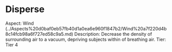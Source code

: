 # Disperse

Aspect: Wind (../Aspects%20d0baf0eb57fb40d1a0ea6e960f1847b2/Wind%20a7f220d4b8c14fcb98a6f727ed58c9a5.md)
Description: Decrease the density of surrounding air to a vacuum, depriving subjects within of breathing air.
Tier: Tier 4